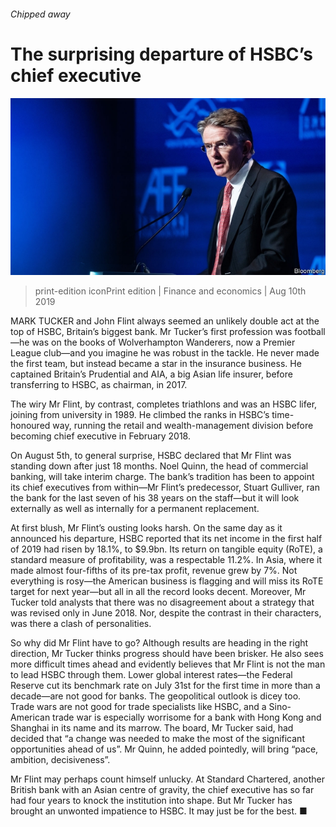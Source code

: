 ###### Chipped away

# The surprising departure of HSBC’s chief executive 

![image](images/20190810_FNP001_0.jpg) 

> print-edition iconPrint edition | Finance and economics | Aug 10th 2019 

MARK TUCKER and John Flint always seemed an unlikely double act at the top of HSBC, Britain’s biggest bank. Mr Tucker’s first profession was football—he was on the books of Wolverhampton Wanderers, now a Premier League club—and you imagine he was robust in the tackle. He never made the first team, but instead became a star in the insurance business. He captained Britain’s Prudential and AIA, a big Asian life insurer, before transferring to HSBC, as chairman, in 2017. 

The wiry Mr Flint, by contrast, completes triathlons and was an HSBC lifer, joining from university in 1989. He climbed the ranks in HSBC’s time-honoured way, running the retail and wealth-management division before becoming chief executive in February 2018. 

On August 5th, to general surprise, HSBC declared that Mr Flint was standing down after just 18 months. Noel Quinn, the head of commercial banking, will take interim charge. The bank’s tradition has been to appoint its chief executives from within—Mr Flint’s predecessor, Stuart Gulliver, ran the bank for the last seven of his 38 years on the staff—but it will look externally as well as internally for a permanent replacement. 

At first blush, Mr Flint’s ousting looks harsh. On the same day as it announced his departure, HSBC reported that its net income in the first half of 2019 had risen by 18.1%, to $9.9bn. Its return on tangible equity (RoTE), a standard measure of profitability, was a respectable 11.2%. In Asia, where it made almost four-fifths of its pre-tax profit, revenue grew by 7%. Not everything is rosy—the American business is flagging and will miss its RoTE target for next year—but all in all the record looks decent. Moreover, Mr Tucker told analysts that there was no disagreement about a strategy that was revised only in June 2018. Nor, despite the contrast in their characters, was there a clash of personalities. 

So why did Mr Flint have to go? Although results are heading in the right direction, Mr Tucker thinks progress should have been brisker. He also sees more difficult times ahead and evidently believes that Mr Flint is not the man to lead HSBC through them. Lower global interest rates—the Federal Reserve cut its benchmark rate on July 31st for the first time in more than a decade—are not good for banks. The geopolitical outlook is dicey too. Trade wars are not good for trade specialists like HSBC, and a Sino-American trade war is especially worrisome for a bank with Hong Kong and Shanghai in its name and its marrow. The board, Mr Tucker said, had decided that “a change was needed to make the most of the significant opportunities ahead of us”. Mr Quinn, he added pointedly, will bring “pace, ambition, decisiveness”. 

Mr Flint may perhaps count himself unlucky. At Standard Chartered, another British bank with an Asian centre of gravity, the chief executive has so far had four years to knock the institution into shape. But Mr Tucker has brought an unwonted impatience to HSBC. It may just be for the best. ■ 

